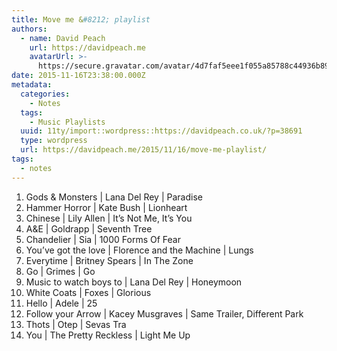 ```yaml
---
title: Move me &#8212; playlist
authors:
  - name: David Peach
    url: https://davidpeach.me
    avatarUrl: >-
      https://secure.gravatar.com/avatar/4d7faf5eee1f055a85788c44936b8995eaab6dfb004e7854ec747ccb272e91ee?s=96&d=mm&r=g
date: 2015-11-16T23:38:00.000Z
metadata:
  categories:
    - Notes
  tags:
    - Music Playlists
  uuid: 11ty/import::wordpress::https://davidpeach.co.uk/?p=38691
  type: wordpress
  url: https://davidpeach.me/2015/11/16/move-me-playlist/
tags:
  - notes
---
```

1.  Gods & Monsters | Lana Del Rey | Paradise
2.  Hammer Horror | Kate Bush | Lionheart
3.  Chinese | Lily Allen | It’s Not Me, It’s You
4.  A&E | Goldrapp | Seventh Tree
5.  Chandelier | Sia | 1000 Forms Of Fear
6.  You’ve got the love | Florence and the Machine | Lungs
7.  Everytime | Britney Spears | In The Zone
8.  Go | Grimes | Go
9.  Music to watch boys to | Lana Del Rey | Honeymoon
10.  White Coats | Foxes | Glorious
11.  Hello | Adele | 25
12.  Follow your Arrow | Kacey Musgraves | Same Trailer, Different Park
13.  Thots | Otep | Sevas Tra
14.  You | The Pretty Reckless | Light Me Up